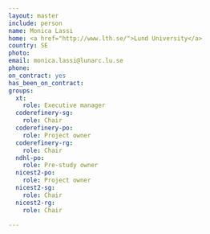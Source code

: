 ```yaml
---
layout: master
include: person
name: Monica Lassi
home: <a href="http://www.lth.se/">Lund University</a>
country: SE
photo:
email: monica.lassi@lunarc.lu.se
phone:
on_contract: yes
has_been_on_contract:
groups:
  xt:
    role: Executive manager
  coderefinery-sg:
    role: Chair
  coderefinery-po:
    role: Project owner
  coderefinery-rg:
    role: Chair
  ndhl-po:
    role: Pre-study owner
  nicest2-po:
    role: Project owner
  nicest2-sg:
    role: Chair
  nicest2-rg:
    role: Chair

---
```

